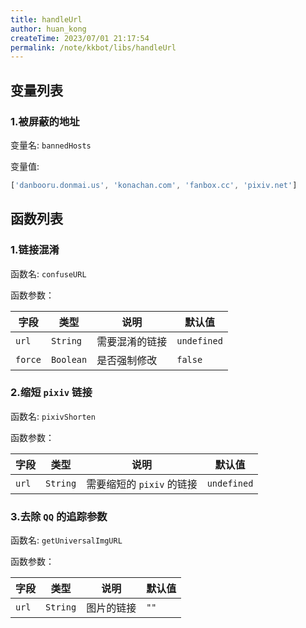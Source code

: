 ```yaml
---
title: handleUrl
author: huan_kong
createTime: 2023/07/01 21:17:54
permalink: /note/kkbot/libs/handleUrl
---
```


## 变量列表

### 1.被屏蔽的地址

变量名: `bannedHosts`

变量值:

~~~ javascript
['danbooru.donmai.us', 'konachan.com', 'fanbox.cc', 'pixiv.net']
~~~

## 函数列表

### 1.链接混淆

函数名: `confuseURL`

函数参数：

| 字段          | 类型  | 说明       | 默认值    |
| ------------- | ----- | ---------- | ---------- |
| `url` | `String` | 需要混淆的链接 | `undefined` |
| `force` | `Boolean` | 是否强制修改 | `false` |

### 2.缩短 `pixiv` 链接

函数名: `pixivShorten`

函数参数：

| 字段          | 类型  | 说明       | 默认值    |
| ------------- | ----- | ---------- | ---------- |
| `url` | `String` | 需要缩短的 `pixiv` 的链接 | `undefined` |

### 3.去除 `QQ` 的追踪参数

函数名: `getUniversalImgURL`

函数参数：

| 字段          | 类型  | 说明       | 默认值    |
| ------------- | ----- | ---------- | ---------- |
| `url` | `String` | 图片的链接 | `""` |
